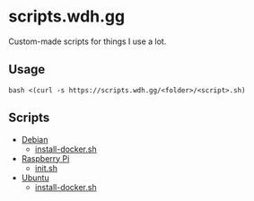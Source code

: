 # scripts.wdh.gg
Custom-made scripts for things I use a lot.

## Usage
```
bash <(curl -s https://scripts.wdh.gg/<folder>/<script>.sh)
```

## Scripts
- [Debian](/debian)
  - [install-docker.sh](/debian/install-docker.sh)
- [Raspberry Pi](/raspberrypi)
  - [init.sh](/raspberrypi/init.sh)
- [Ubuntu](/ubuntu)
  - [install-docker.sh](/ubuntu/install-docker.sh)
